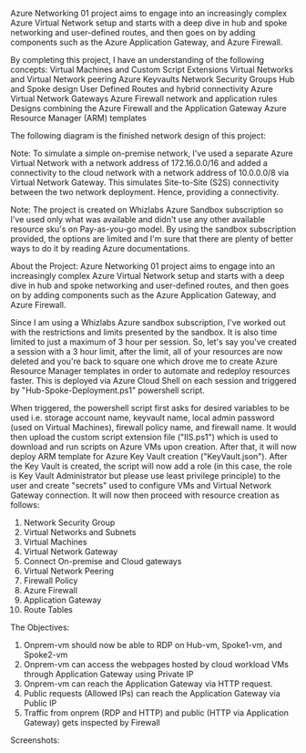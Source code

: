 Azure Networking 01 project aims to engage into an increasingly complex Azure Virtual Network setup and starts with a deep dive in hub and spoke networking and user-defined routes, and then goes on by adding components such as the Azure Application Gateway, and Azure Firewall.

By completing this project, I have an understanding of the following concepts:
Virtual Machines and Custom Script Extensions
Virtual Networks and Virtual Network peering
Azure Keyvaults
Network Security Groups
Hub and Spoke design
User Defined Routes and hybrid connectivity
Azure Virtual Network Gateways
Azure Firewall network and application rules
Designs combining the Azure Firewall and the Application Gateway
Azure Resource Manager (ARM) templates 

The following diagram is the finished network design of this project:


Note: To simulate a simple on-premise network, I've used a separate Azure Virtual Network with a network address of 172.16.0.0/16 and added a connectivity to the cloud network with a network address of 10.0.0.0/8 via Virtual Network Gateway. 
This simulates Site-to-Site (S2S) connectivity between the two network deployment. Hence, providing a connectivity.

Note: The project is created on Whizlabs Azure Sandbox subscription so I've used only what was available and didn't use any other available resource sku's on Pay-as-you-go model.
By using the sandbox subscription provided, the options are limited and I'm sure that there are plenty of better ways to do it by reading Azure documentations.

About the Project:
Azure Networking 01 project aims to engage into an increasingly complex Azure Virtual Network setup and starts with a deep dive in hub and spoke networking and user-defined routes, and then goes on by adding components such as the Azure Application Gateway, and Azure Firewall.

Since I am using a Whizlabs Azure sandbox subscription, I've worked out with the restrictions and limits presented by the sandbox. It is also time limited to just a maximum of 3 hour per session. So, let's say you've created a session with a 3 hour limit, after the limit, all of your resources are now deleted and you're back to square one which drove me to create Azure Resource Manager templates in order to automate and redeploy resources faster. This is deployed via Azure Cloud Shell on each session and triggered by "Hub-Spoke-Deployment.ps1" powershell script.

When triggered, the powershell script first asks for desired variables to be used i.e. storage account name, keyvault name, local admin password (used on Virtual Machines), firewall policy name, and firewall name. It would then upload the custom script extension file ("IIS.ps1") which is used to download and run scripts on Azure VMs upon creation. After that, it will now deploy ARM template for Azure Key Vault creation ("KeyVault.json"). After the Key Vault is created, the script will now add a role (in this case, the role is Key Vault Administrator but please use least privilege principle) to the user and create "secrets" used to configure VMs and Virtual Network Gateway connection. It will now then proceed with resource creation as follows:

1. Network Security Group
2. Virtual Networks and Subnets
3. Virtual Machines
4. Virtual Network Gateway
5. Connect On-premise and Cloud gateways
6. Virtual Network Peering
7. Firewall Policy
8. Azure Firewall
9. Application Gateway
10. Route Tables

The Objectives:
1. Onprem-vm should now be able to RDP on Hub-vm, Spoke1-vm, and Spoke2-vm
2. Onprem-vm can access the webpages hosted by cloud workload VMs through Application Gateway using Private IP
3. Onprem-vm can reach the Application Gateway via HTTP request.
4. Public requests (Allowed IPs) can reach the Application Gateway via Public IP
5. Traffic from onprem (RDP and HTTP) and public (HTTP via Application Gateway) gets inspected by Firewall

Screenshots:
